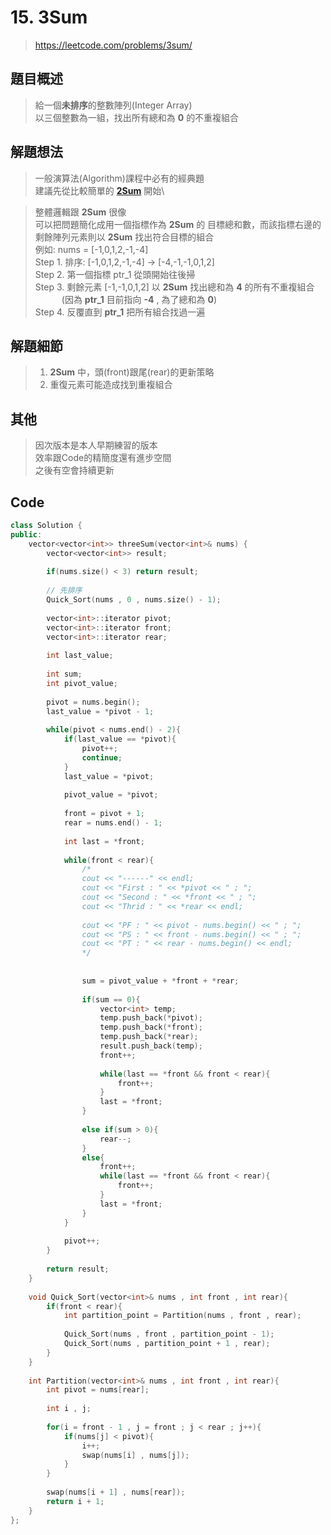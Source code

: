 # 15. 3Sum
>https://leetcode.com/problems/3sum/

## 題目概述
>給一個**未排序**的整數陣列(Integer Array)\
>以三個整數為一組，找出所有總和為 **0** 的不重複組合

## 解題想法
>一般演算法(Algorithm)課程中必有的經典題\
>建議先從比較簡單的 [**2Sum**](https://github.com/VoltaireYoung/My-LeetCode-Practice/blob/main/Algorithm/1.%20Two%20Sum.md) 開始\

>整體邏輯跟 **2Sum** 很像\
>可以把問題簡化成用一個指標作為 **2Sum** 的 目標總和數，而該指標右邊的剩餘陣列元素則以 **2Sum** 找出符合目標的組合\
>例如: nums = [-1,0,1,2,-1,-4]\
>Step 1. 排序: [-1,0,1,2,-1,-4] -> [-4,-1,-1,0,1,2]\
>Step 2. 第一個指標 ptr_1 從頭開始往後掃\
>Step 3. 剩餘元素 [-1,-1,0,1,2] 以 **2Sum** 找出總和為 **4** 的所有不重複組合\
> 　　　(因為 **ptr_1** 目前指向 **-4** , 為了總和為 **0**)\
>Step 4. 反覆直到 **ptr_1** 把所有組合找過一遍

## 解題細節
>1. **2Sum** 中，頭(front)跟尾(rear)的更新策略
>2. 重復元素可能造成找到重複組合

## 其他
>因次版本是本人早期練習的版本\
>效率跟Code的精簡度還有進步空間\
>之後有空會持續更新

## Code
```C++
class Solution {
public:
    vector<vector<int>> threeSum(vector<int>& nums) {
        vector<vector<int>> result;
        
        if(nums.size() < 3) return result;
        
        // 先排序
        Quick_Sort(nums , 0 , nums.size() - 1);
        
        vector<int>::iterator pivot;
        vector<int>::iterator front;
        vector<int>::iterator rear;
        
        int last_value;
        
        int sum;
        int pivot_value;
        
        pivot = nums.begin();
        last_value = *pivot - 1;
        
        while(pivot < nums.end() - 2){
            if(last_value == *pivot){
                pivot++;
                continue;
            }
            last_value = *pivot;
            
            pivot_value = *pivot;
            
            front = pivot + 1;
            rear = nums.end() - 1;
            
            int last = *front;
            
            while(front < rear){
                /*
                cout << "------" << endl;
                cout << "First : " << *pivot << " ; ";
                cout << "Second : " << *front << " ; "; 
                cout << "Thrid : " << *rear << endl;
                
                cout << "PF : " << pivot - nums.begin() << " ; ";
                cout << "PS : " << front - nums.begin() << " ; ";
                cout << "PT : " << rear - nums.begin() << endl;
                */
                
                
                sum = pivot_value + *front + *rear;
                
                if(sum == 0){
                    vector<int> temp;
                    temp.push_back(*pivot);
                    temp.push_back(*front);
                    temp.push_back(*rear);
                    result.push_back(temp);                  
                    front++;
                    
                    while(last == *front && front < rear){
                        front++;
                    }
                    last = *front;
                }
                
                else if(sum > 0){
                    rear--;
                }
                else{
                    front++;
                    while(last == *front && front < rear){
                        front++;
                    }
                    last = *front;
                }
            }
            
            pivot++;
        }
        
        return result;
    }
    
    void Quick_Sort(vector<int>& nums , int front , int rear){
        if(front < rear){
            int partition_point = Partition(nums , front , rear);
            
            Quick_Sort(nums , front , partition_point - 1);
            Quick_Sort(nums , partition_point + 1 , rear);
        }
    }
    
    int Partition(vector<int>& nums , int front , int rear){
        int pivot = nums[rear];
        
        int i , j;
        
        for(i = front - 1 , j = front ; j < rear ; j++){
            if(nums[j] < pivot){
                i++;
                swap(nums[i] , nums[j]);
            }
        }
        
        swap(nums[i + 1] , nums[rear]);
        return i + 1;
    }
};
```

